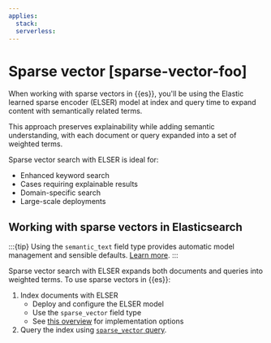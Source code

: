 ```yaml
---
applies:
  stack:
  serverless:
---
```

# Sparse vector [sparse-vector-foo]

When working with sparse vectors in {{es}}, you'll be using the Elastic learned sparse encoder (ELSER) model at index and query time to expand content with semantically related terms.

This approach preserves explainability while adding semantic understanding, with each document or query expanded into a set of weighted terms.

Sparse vector search with ELSER is ideal for:

- Enhanced keyword search
- Cases requiring explainable results
- Domain-specific search
- Large-scale deployments

## Working with sparse vectors in Elasticsearch

:::{tip}
Using the `semantic_text` field type provides automatic model management and sensible defaults. [Learn more](../semantic-search/semantic-search-semantic-text.md).
:::

Sparse vector search with ELSER expands both documents and queries into weighted terms. To use sparse vectors in {{es}}:

1. Index documents with ELSER
   - Deploy and configure the ELSER model
   - Use the `sparse_vector` field type
   - See [this overview](../semantic-search.md#using-nlp-models) for implementation options
2. Query the index using [`sparse_vector` query](asciidocalypse://docs/elasticsearch/docs/reference/query-languages/query-dsl-sparse-vector-query.md).